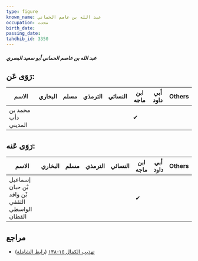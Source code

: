 ```yaml
---
type: figure
known_name: عبد الله بن عاصم الحماني
occupation: محدث
birth_date:
passing_date:
tahdhib_id: 3350
---
```

##### عبد الله بن عاصم الحماني أبو سعيد البصري

## رَوَى عَن:
| الاسم               | البخاري | مسلم | الترمذي | النسائي | ابن ماجه | أبي داود | Others |
| ------------------- | ------- | ---- | ------- | ------- | -------- | -------- | ------ |
| محمد بن دأب المديني |         |      |         |         | ✔        |          |        |
## رَوَى عَنه:
| الاسم                                           | البخاري | مسلم | الترمذي | النسائي | ابن ماجه | أبي داود | Others |
| ----------------------------------------------- | ------- | ---- | ------- | ------- | -------- | -------- | ------ |
| إسماعيل بْن حبان بْن واقد الثقفي الواسطي القطان |         |      |         |         | ✔        |          |        |
## مراجع
- [تهذيب الكمال ١٥-١٣٨](obsidian://open?vault=Tahdhib-al-Kamal&file=Figures/٣٣٥٠-عبد%20الله%20بن%20عاصم%20الحماني%20أبو%20سعيد%20البصري) ([رابط الشاملة](https://shamela.ws/book/3722/7622))